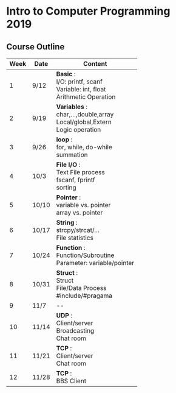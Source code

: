 # Intro to Computer Programming 2019

## Course Outline

| Week | Date  | Content                                                                           |
| ---- | ----- | --------------------------------------------------------------------------------- |
| 1    | 9/12  | **Basic** :<br>I/O: printf, scanf<br>Variable: int, float<br>Arithmetic Operation |
| 2    | 9/19  | **Variables** :<br>char,…,double,array<br>Local/global,Extern<br>Logic operation  |
| 3    | 9/26  | **loop** :<br>for, while, do-while<br>summation                                   |
| 4    | 10/3  | **File I/O** :<br>Text File process<br>fscanf, fprintf<br>sorting                 |
| 5    | 10/10 | **Pointer** :<br>variable vs. pointer<br>array vs. pointer                        |
| 6    | 10/17 | **String** :<br>strcpy/strcat/…<br>File statistics                                |
| 7    | 10/24 | **Function** :<br>Function/Subroutine<br>Parameter: variable/pointer              |
| 8    | 10/31 | **Struct** :<br>Struct<br>File/Data Process <br>#include/#pragama                 |
| 9    | 11/7  | --                                                                                |
| 10   | 11/14 | **UDP** :<br>Client/server<br>Broadcasting<br>Chat room                           |
| 11   | 11/21 | **TCP** :<br>Client/server<br>Chat room                                           |
| 12   | 11/28 | **TCP** :<br>BBS Client                                                           |
